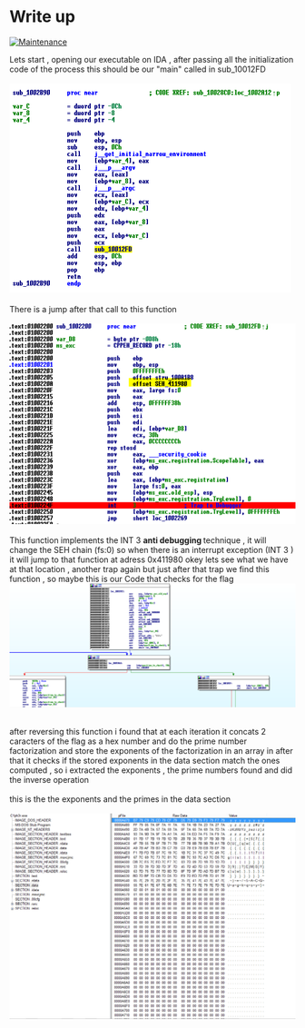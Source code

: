 # Write up 
[![Maintenance](https://img.shields.io/badge/Hard-no-red.svg)](https://bitbucket.org/lbesson/ansi-colors)


Lets start ,  opening our executable on IDA , after passing all the initialization code of the process this should be our "main" called in sub_10012FD <br/> <br/>
<img src="first_function.PNG"> 
<br/><br/>
There is a jump after that call to this function <br/> <br/>
<img src="trap.PNG"> <br/> <br/>
This function implements the INT 3  <b> anti debugging </b> technique , it will change the SEH chain (fs:0) so when there is an interrupt exception (INT 3 ) it will jump to that function at adress 0x411980 okey lets see what we have at that location , another trap again but just after that  trap we find this function , so maybe this is our Code that checks for the flag 
 <img src="truefunction.PNG"><br/> <br/>
 
 after reversing this function i found that at each iteration it concats 2 caracters of the flag as a hex number and do the prime number factorization and store the  exponents of the factorization in an array in  after that it checks if the stored exponents in the data section match the ones computed , so i extracted the exponents , the prime numbers found and did the inverse operation <br/><br/>
 this is the the exponents and the primes in the data section <br/><br/>
 <img src="peview.PNG">
